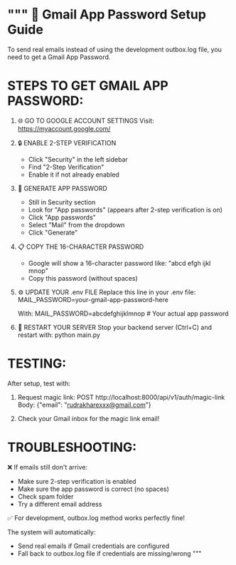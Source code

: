"""
🔐 Gmail App Password Setup Guide
===============================================

To send real emails instead of using the development outbox.log file,
you need to get a Gmail App Password.

STEPS TO GET GMAIL APP PASSWORD:
===============================================

1. 🌐 GO TO GOOGLE ACCOUNT SETTINGS
   Visit: https://myaccount.google.com/

2. 🔒 ENABLE 2-STEP VERIFICATION
   - Click "Security" in the left sidebar
   - Find "2-Step Verification" 
   - Enable it if not already enabled

3. 🎫 GENERATE APP PASSWORD
   - Still in Security section
   - Look for "App passwords" (appears after 2-step verification is on)
   - Click "App passwords"
   - Select "Mail" from the dropdown
   - Click "Generate"

4. 📋 COPY THE 16-CHARACTER PASSWORD
   - Google will show a 16-character password like: "abcd efgh ijkl mnop"
   - Copy this password (without spaces)

5. ⚙️ UPDATE YOUR .env FILE
   Replace this line in your .env file:
   MAIL_PASSWORD=your-gmail-app-password-here
   
   With:
   MAIL_PASSWORD=abcdefghijklmnop  # Your actual app password

6. 🔄 RESTART YOUR SERVER
   Stop your backend server (Ctrl+C) and restart with:
   python main.py

TESTING:
===============================================

After setup, test with:

1. Request magic link:
   POST http://localhost:8000/api/v1/auth/magic-link
   Body: {"email": "rudrakharexxx@gmail.com"}

2. Check your Gmail inbox for the magic link email!

TROUBLESHOOTING:
===============================================

❌ If emails still don't arrive:
- Make sure 2-step verification is enabled
- Make sure the app password is correct (no spaces)
- Check spam folder
- Try a different email address

✅ For development, outbox.log method works perfectly fine!

The system will automatically:
- Send real emails if Gmail credentials are configured
- Fall back to outbox.log file if credentials are missing/wrong
"""
